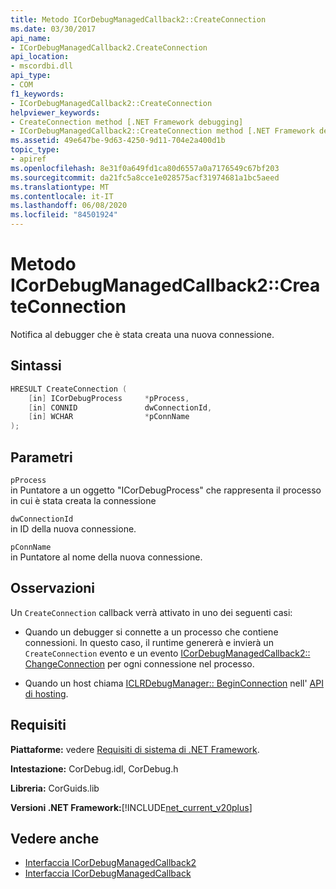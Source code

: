 ```yaml
---
title: Metodo ICorDebugManagedCallback2::CreateConnection
ms.date: 03/30/2017
api_name:
- ICorDebugManagedCallback2.CreateConnection
api_location:
- mscordbi.dll
api_type:
- COM
f1_keywords:
- ICorDebugManagedCallback2::CreateConnection
helpviewer_keywords:
- CreateConnection method [.NET Framework debugging]
- ICorDebugManagedCallback2::CreateConnection method [.NET Framework debugging]
ms.assetid: 49e647be-9d63-4250-9d11-704e2a400d1b
topic_type:
- apiref
ms.openlocfilehash: 8e31f0a649fd1ca80d6557a0a7176549c67bf203
ms.sourcegitcommit: da21fc5a8cce1e028575acf31974681a1bc5aeed
ms.translationtype: MT
ms.contentlocale: it-IT
ms.lasthandoff: 06/08/2020
ms.locfileid: "84501924"
---
```

# <a name="icordebugmanagedcallback2createconnection-method"></a>Metodo ICorDebugManagedCallback2::CreateConnection
Notifica al debugger che è stata creata una nuova connessione.  
  
## <a name="syntax"></a>Sintassi  
  
```cpp  
HRESULT CreateConnection (  
    [in] ICorDebugProcess     *pProcess,  
    [in] CONNID               dwConnectionId,  
    [in] WCHAR                *pConnName  
);  
```  
  
## <a name="parameters"></a>Parametri  
 `pProcess`  
 in Puntatore a un oggetto "ICorDebugProcess" che rappresenta il processo in cui è stata creata la connessione  
  
 `dwConnectionId`  
 in ID della nuova connessione.  
  
 `pConnName`  
 in Puntatore al nome della nuova connessione.  
  
## <a name="remarks"></a>Osservazioni  
 Un `CreateConnection` callback verrà attivato in uno dei seguenti casi:  
  
- Quando un debugger si connette a un processo che contiene connessioni. In questo caso, il runtime genererà e invierà un `CreateConnection` evento e un evento [ICorDebugManagedCallback2:: ChangeConnection](icordebugmanagedcallback2-changeconnection-method.md) per ogni connessione nel processo.  
  
- Quando un host chiama [ICLRDebugManager:: BeginConnection](../hosting/iclrdebugmanager-beginconnection-method.md) nell' [API di hosting](../hosting/index.md).  
  
## <a name="requirements"></a>Requisiti  
 **Piattaforme:** vedere [Requisiti di sistema di .NET Framework](../../get-started/system-requirements.md).  
  
 **Intestazione:** CorDebug.idl, CorDebug.h  
  
 **Libreria:** CorGuids.lib  
  
 **Versioni .NET Framework:**[!INCLUDE[net_current_v20plus](../../../../includes/net-current-v20plus-md.md)]  
  
## <a name="see-also"></a>Vedere anche

- [Interfaccia ICorDebugManagedCallback2](icordebugmanagedcallback2-interface.md)
- [Interfaccia ICorDebugManagedCallback](icordebugmanagedcallback-interface.md)
